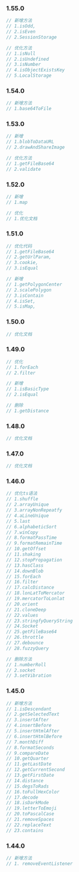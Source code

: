 <!--
 * @Author: zhangce
 * @Date: 2023-01-06 16:41:02
 * @Email: zhangce@fengmap.com
 * @LastEditTime: 2023-02-27 14:48:47
 * @LastEditors: zhangce
 * @LastEditorsEmail: zhangce@fengmap.com
 * @Description:
 *  Copyright: Copyright 2014 - 2022, FengMap, Ltd. All rights reserved.
-->

### 1.55.0
```js
// 新增方法
// 1.isOdd,
// 2.isEven
// 2.SessionStorage

// 优化方法
// 1.isNull
// 2.isUndefined
// 3.isNumber
// 4.isObjectExistsKey
// 5.LocalStorage
```

### 1.54.0

```js
// 新增方法
// 1.base64ToFile
```

### 1.53.0

```js
// 新增
// 1.blobToDataURL
// 2.drawAndShareImage

// 优化方法
// 1.getFileBase64
// 2.validate
```

### 1.52.0

```js
// 新增
// 1.map

// 优化
// 1.优化文档
```

### 1.51.0

```js
// 优化代码
// 1.getFileBase64
// 2.getUrlParam,
// 3.cookie,
// 3.isEqual

// 新增
// 1.getPolygonCenter
// 2.scalePolygon
// 3.isContain
// 4.isSet,
// 5.isMap,
```

### 1.50.0

```js
// 优化文档
```

### 1.49.0

```js
// 优化
// 1.forEach
// 2.filter

// 新增
// 1.isBasicType
// 2.isEqual

// 删除
// 1.getDistance
```

### 1.48.0

```js
// 优化文档
```

### 1.47.0

```js
// 优化文档
```

### 1.46.0

```js
// 优化ts语法
// 1.shuffle
// 2.arrayUnique
// 3.arrayNonRepeatfy
// 4.aLineUnique
// 5.last
// 6.alphabeticSort
// 7.winCopy
// 8.formatPassTime
// 9.formatRemainTime
// 10.getOffset
// 11.shaking
// 12.stopPropagation
// 13.hasClass
// 14.downBlob
// 15.forEach
// 16.filter
// 17.calcDistance
// 18.lonLatToMercator
// 19.mercatorToLonlat
// 20.orient
// 21.cloneDeep
// 22.values
// 23.stringfyQueryString
// 24.Socket
// 25.getFileBase64
// 26.throttle
// 27.debounce
// 28.fuzzyQuery

// 删除方法
// 1.numberRoll
// 2.socket
// 3.setVibration
```

### 1.45.0

```js
// 新增方法
// 1.isDescendant
// 2.getSelectedText
// 3.insertAfter
// 4.insertBefore
// 5.insertHtmlAfter
// 6.insertHtmlBefore
// 7.monthDiff
// 8.formatSeconds
// 9.compareDate
// 10.getQuarter
// 11.getLastDate
// 12.getCurrentSecond
// 13.getFirstDate
// 14.distance
// 15.degsToRads
// 16.toFullHexColor
// 17.decode
// 18.isDarkMode
// 19.letterToEmoji
// 20.toPascalCase
// 21.removeSpaces
// 22.replaceText
// 23.contains
```

### 1.44.0

```js
// 新增方法
// 1. removeEventListener
```
